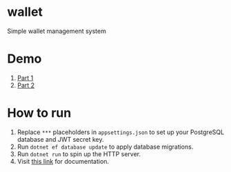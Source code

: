 # wallet
Simple wallet management system

# Demo
1. [Part 1](https://www.loom.com/share/0fa332fc5d0547f7aba4ee2d10b3ed44?sid=17ebdd23-1b90-4ccf-af51-79dd71ea0b37)
2. [Part 2](https://www.loom.com/share/7353d6c6b3f1446cb298f4aaf8e4ed37?sid=163ff385-a49c-49fe-8c8c-509f4f38cb1e)

# How to run

1. Replace `***` placeholders in `appsettings.json` to set up your PostgreSQL database and JWT secret key.
2. Run `dotnet ef database update` to apply database migrations.
3. Run `dotnet run` to spin up the HTTP server.
4. Visit [this link](http://localhost:5020/swagger/) for documentation.
